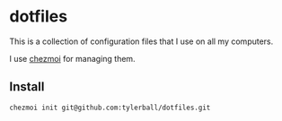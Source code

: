 dotfiles
========

This is a collection of configuration files that I use on all my computers.

I use [chezmoi][chezmoi] for managing them.

Install
-------

```sh
chezmoi init git@github.com:tylerball/dotfiles.git
```

[chezmoi]:https://github.com/twpayne/chezmoi
